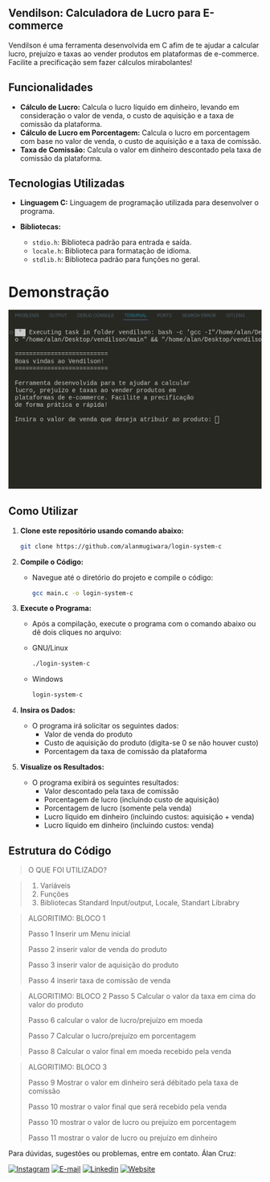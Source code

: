 ## Vendilson: Calculadora de Lucro para E-commerce

Vendilson é uma ferramenta desenvolvida em C afim de te ajudar a calcular lucro, prejuízo e taxas ao vender produtos em plataformas de e-commerce. Facilite a precificação sem fazer cálculos mirabolantes!

## Funcionalidades

- **Cálculo de Lucro:** Calcula o lucro líquido em dinheiro, levando em consideração o valor de venda, o custo de aquisição e a taxa de comissão da plataforma.
- **Cálculo de Lucro em Porcentagem:**  Calcula o lucro em porcentagem com base no valor de venda, o custo de aquisição e a taxa de comissão.
- **Taxa de Comissão:**  Calcula o valor em dinheiro descontado pela taxa de comissão da plataforma.

## Tecnologias Utilizadas

- **Linguagem C:** Linguagem de programação utilizada para desenvolver o programa.

- **Bibliotecas:**
  - `stdio.h`: Biblioteca padrão para entrada e saída.
  - `locale.h`: Biblioteca para formatação de idioma.
  - `stdlib.h`: Biblioteca padrão para funções no geral.

# Demonstração
![Demonsraoção](https://github.com/alanmugiwara/alanmugiwara.github.io/blob/main/img/vendilson.gif?raw=true)

## Como Utilizar

1. **Clone este repositório usando comando abaixo:**

   ```bash
   git clone https://github.com/alanmugiwara/login-system-c
   ```

2. **Compile o Código:**
   - Navegue até o diretório do projeto e compile o código:

     ```bash
     gcc main.c -o login-system-c
     ```

3. **Execute o Programa:**
   - Após a compilação, execute o programa com o comando abaixo ou dê dois cliques no arquivo:

   - GNU/Linux
     ```bash
     ./login-system-c
     ```
   - Windows
     ```bash
     login-system-c
     ```
4. **Insira os Dados:**
   - O programa irá solicitar os seguintes dados:
     - Valor de venda do produto
     - Custo de aquisição do produto (digita-se 0 se não houver custo)
     - Porcentagem da taxa de comissão da plataforma

5. **Visualize os Resultados:**
   - O programa exibirá os seguintes resultados:
     - Valor descontado pela taxa de comissão
     - Porcentagem de lucro (incluindo custo de aquisição)
     - Porcentagem de lucro (somente pela venda)
     - Lucro líquido em dinheiro (incluindo custos: aquisição + venda)
     - Lucro líquido em dinheiro (incluindo custos: venda)

## Estrutura do Código

> O QUE FOI UTILIZADO?

> 1. Variáveis
> 2. Funções
> 2. Bibliotecas Standard Input/output, Locale, Standart Librabry

> ALGORITIMO: BLOCO 1
> 
> Passo 1 Inserir um Menu inicial
> 
> Passo 2 inserir valor de venda do produto
> 
> Passo 3 inserir valor de aquisição do produto
> 
> Passo 4 inserir taxa de comissão de venda

> ALGORITIMO: BLOCO 2
> Passo 5 Calcular o valor da taxa em cima do valor do produto
> 
> Passo 6 calcular o valor de lucro/prejuízo em moeda
> 
> Passo 7 Calcular o lucro/prejuízo em porcentagem
> 
> Passo 8 Calcular o valor final em moeda recebido pela venda

> ALGORITIMO: BLOCO 3
> 
> Passo 9 Mostrar o valor em dinheiro será débitado pela taxa de comissão
> 
> Passo 10 mostrar o valor final que será recebido pela venda
> 
> Passo 10 mostrar o valor de lucro ou prejuízo em porcentagem
> 
> Passo 11 mostrar o valor de lucro ou prejuízo em dinheiro

Para dúvidas, sugestões ou problemas, entre em contato. Álan Cruz:

<div>
<a href="https://instagram.com/alancruz_tec" target="_blank"><img loading="lazy" src="https://img.shields.io/badge/-Instagram-%23E4405F?style=for-the-badge&logo=instagram&logoColor=white" alt="Instagram"></a>
<a href="mailto:contato@alancruz.tec.br"><img loading="lazy" src="https://img.shields.io/badge/Gmail-D14836?style=for-the-badge&logo=gmail&logoColor=white" alt="E-mail"></a>
<a href="https://linkedin.com/in/alansilvadacruz" target="_blank"><img loading="lazy" src="https://img.shields.io/badge/-LinkedIn-%230077B5?style=for-the-badge&logo=linkedin&logoColor=white" alt="Linkedin"></a>
<a href="https://alancruz.tec.br" target="_blank"><img loading="lazy" src="https://img.shields.io/badge/-My%20Website-%230077B5?style=for-the-badge&logo=wordpress&logoColor=white" alt="Website"></a>
</div>

